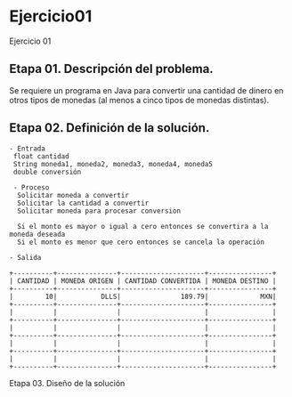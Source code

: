 # Ejercicio01
Ejercicio 01

## Etapa 01. Descripción del problema.
Se requiere un programa en Java para convertir una cantidad de dinero en otros tipos de monedas (al menos a cinco tipos de monedas distintas). 

## Etapa 02. Definición de la solución.

~~~
- Entrada
 float cantidad
 String moneda1, moneda2, moneda3, moneda4, moneda5
 double conversión
 
 - Proceso 
  Solicitar moneda a convertir
  Solicitar la cantidad a convertir
  Solicitar moneda para procesar conversion
  
  Si el monto es mayor o igual a cero entonces se convertira a la moneda deseada
  Si el monto es menor que cero entonces se cancela la operación
  
- Salida

+----------+---------------+---------------------+----------------+
| CANTIDAD | MONEDA ORIGEN | CANTIDAD CONVERTIDA | MONEDA DESTINO |
+----------+---------------+---------------------+----------------+
|        10|           DLLS|               189.79|             MXN|
+----------+---------------+---------------------+----------------+
|          |               |                     |                |
+----------+---------------+---------------------+----------------+
|          |               |                     |                |
+----------+---------------+---------------------+----------------+
|          |               |                     |                |
+----------+---------------+---------------------+----------------+
|          |               |                     |                |
+----------+---------------+---------------------+----------------+
~~~

Etapa 03. Diseño de la solución
  
